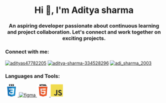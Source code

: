 <h1 align="center">Hi 👋, I'm Aditya sharma</h1>
<h3 align="center">An aspiring developer passionate about continuous learning and project collaboration. Let's connect and work together on exciting projects.</h3>

<h3 align="left">Connect with me:</h3>
<p align="left">
<a href="https://twitter.com/adityas47782205" target="blank"><img align="center" src="https://th.bing.com/th/id/R.771ee33c1fd056f8b3509924f4a00461?rik=g5KUapNqrzukNw&riu=http%3a%2f%2fwww.stvincent.herts.sch.uk%2fimages%2fTwitter-X-Logo-Vector-01-2-p-500.jpg&ehk=WNVTHFcrs7V8OhUBHn8sfGx9K%2btvlL%2fW8nZuvc%2fQvt0%3d&risl=&pid=ImgRaw&r=0" alt="adityas47782205" height="30" width="40" /></a>
<a href="https://linkedin.com/in/aditya-sharma-334528296" target="blank"><img align="center" src="https://raw.githubusercontent.com/rahuldkjain/github-profile-readme-generator/master/src/images/icons/Social/linked-in-alt.svg" alt="aditya-sharma-334528296" height="30" width="40" /></a>
<a href="https://instagram.com/adi_sharma_2003" target="blank"><img align="center" src="https://raw.githubusercontent.com/rahuldkjain/github-profile-readme-generator/master/src/images/icons/Social/instagram.svg" alt="adi_sharma_2003" height="30" width="40" /></a>
</p>

<h3 align="left">Languages and Tools:</h3>
<p align="left"> <a href="https://www.w3schools.com/css/" target="_blank" rel="noreferrer"> <img src="https://raw.githubusercontent.com/devicons/devicon/master/icons/css3/css3-original-wordmark.svg" alt="css3" width="40" height="40"/> </a> <a href="https://www.figma.com/" target="_blank" rel="noreferrer"> <img src="https://www.vectorlogo.zone/logos/figma/figma-icon.svg" alt="figma" width="40" height="40"/> </a> <a href="https://www.w3.org/html/" target="_blank" rel="noreferrer"> <img src="https://raw.githubusercontent.com/devicons/devicon/master/icons/html5/html5-original-wordmark.svg" alt="html5" width="40" height="40"/> </a> <a href="https://developer.mozilla.org/en-US/docs/Web/JavaScript" target="_blank" rel="noreferrer"> <img src="https://raw.githubusercontent.com/devicons/devicon/master/icons/javascript/javascript-original.svg" alt="javascript" width="40" height="40"/> </a> </p>
